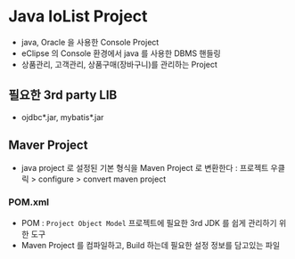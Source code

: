 # Java IoList Project
- java, Oracle 을 사용한 Console Project
- eClipse 의 Console 환경에서 java 를 사용한 DBMS 핸들링
- 상품관리, 고객관리, 상품구매(장바구니)를 관리하는 Project

## 필요한 3rd party LIB
- ojdbc*.jar, mybatis*.jar

## Maver Project
- java project 로 설정된 기본 형식을 Maven Project 로 변환한다
  : 프로젝트 우클릭 > configure > convert maven project

### POM.xml
- POM : `Project Object Model` 프로젝트에 필요한 3rd JDK 를 쉽게 관리하기 위한 도구
- Maven Project 를 컴파일하고, Build 하는데 필요한 설정 정보를 담고있는 파일